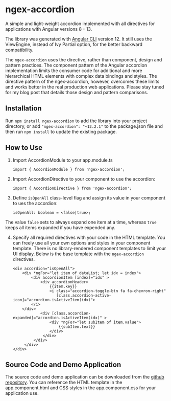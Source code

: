 # ngex-accordion

A simple and light-weight accordion implemented with all directives for applications with Angular versions 8 - 13. 

The library was generated with [Angular CLI](https://github.com/angular/angular-cli) version 12. It still uses the ViewEngine, instead of Ivy Partial option, for the better backward compatibility.

The `ngex-accordion` uses the directive, rather than component, design and pattern practices. The component pattern of the Angular accordion implementation limits the consumer code for additional and more hierarchical HTML elements with complex data bindings and styles. The directive pattern of the ngex-accordion, however, overcomes these limits and works better in the real production web applications. Please stay tuned for my blog post that details those design and pattern comparisons.

## Installation

Run `npm install ngex-accordion` to add the library into your project directory, or add `"ngex-accordion": "~12.2.1"` to the package.json file and then run `npm install` to update the existing package.

## How to Use

1. Import AccordionModule to your app.module.ts

    `import { AccordionModule } from 'ngex-accordion';`

2. Import AccordionDirective to your component to use the accordion:

    `import { AccordionDirective } from 'ngex-accordion';`

3. Define `isOpenAll` class-level flag and assign its value in your component to ues the accordion:

    `isOpenAll: boolean = <false|true>;`

The value `false` sets to always expand one item at a time, whereas `true` keeps all items expanded if you have expended any.    

4. Specify all required directives with your code in the HTML template. You can freely use all your own options and styles in your component template. There is no library-rendered component templates to limit your UI display. Below is the base template with the `ngex-accordion` directives.
 
    ```
    <div accordion="isOpenAll">	
        <div *ngFor="let item of dataList; let idx = index">                
            <div accordionItem [index]="idx" >
                <div accordionHeader>
                    {{item.key}}
                    <i class="accordion-toggle-btn fa fa-chevron-right"
                       [class.accordion-active-icon]="accordion.isActiveItem(idx)">
		    </i>
		</div>                    
                <div [class.accordion-expanded]="accordion.isActiveItem(idx)" >
                    <div *ngFor="let subItem of item.value">
                        {{subItem.text}}
                    </div>
                 </div>
             </div>
         </div>	
    </div>
    ```	

## Source Code and Demo Application

The source code and demo application can be downloaded from the [github repository](https://github.com/shenweiliu/ngex-accordion). You can reference the HTML template in the app.component.html and CSS styles in the app.component.css for your application use.    
 
